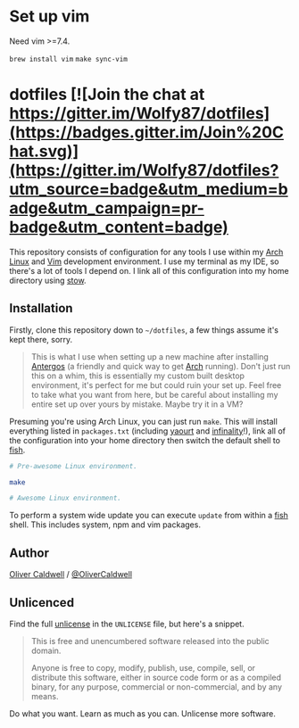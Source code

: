 # Set up vim #

Need vim >=7.4.

`brew install vim`
`make sync-vim`



# dotfiles [![Join the chat at https://gitter.im/Wolfy87/dotfiles](https://badges.gitter.im/Join%20Chat.svg)](https://gitter.im/Wolfy87/dotfiles?utm_source=badge&utm_medium=badge&utm_campaign=pr-badge&utm_content=badge)

This repository consists of configuration for any tools I use within my [Arch Linux][arch] and [Vim][] development environment. I use my terminal as my IDE, so there's a lot of tools I depend on. I link all of this configuration into my home directory using [stow][].

## Installation

Firstly, clone this repository down to `~/dotfiles`, a few things assume it's kept there, sorry.

> This is what I use when setting up a new machine after installing [Antergos][] (a friendly and quick way to get [Arch][] running). Don't just run this on a whim, this is essentially my custom built desktop environment, it's perfect for me but could ruin your set up. Feel free to take what you want from here, but be careful about installing my entire set up over yours by mistake. Maybe try it in a VM?

Presuming you're using Arch Linux, you can just run `make`. This will install everything listed in `packages.txt` (including [yaourt][] and [infinality][]!), link all of the configuration into your home directory then switch the default shell to [fish][].

```bash
# Pre-awesome Linux environment.

make

# Awesome Linux environment.
```

To perform a system wide update you can execute `update` from within a [fish][] shell. This includes system, npm and vim packages.

## Author

[Oliver Caldwell][site] / [@OliverCaldwell][twitter]

## Unlicenced

Find the full [unlicense][] in the `UNLICENSE` file, but here's a snippet.

>This is free and unencumbered software released into the public domain.
>
>Anyone is free to copy, modify, publish, use, compile, sell, or distribute this software, either in source code form or as a compiled binary, for any purpose, commercial or non-commercial, and by any means.

Do what you want. Learn as much as you can. Unlicense more software.

[unlicense]: http://unlicense.org/
[site]: http://oli.me.uk/
[twitter]: https://twitter.com/OliverCaldwell
[arch]: https://www.archlinux.org/
[stow]: http://www.gnu.org/software/stow/
[yaourt]: https://aur.archlinux.org/packages/yaourt/
[aur]: https://aur.archlinux.org/
[infinality]: https://wiki.archlinux.org/index.php/Infinality
[compton]: https://wiki.archlinux.org/index.php/Compton
[fish]: http://fishshell.com/
[antergos]: https://antergos.com/
[vim]: http://www.vim.org/
